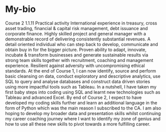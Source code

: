 # My-bio
Course 2 1.1.11 Practical activity
International experience in treasury, cross asset trading, financial & capital risk management, debt issuance and corporate finance. Highly skilled project and general manager with a demonstrable record of delivering consistently substantial revenues. A detail oriented individual who can step back to develop, communicate and obtain buy in for the bigger picture. Proven ability to adapt, innovate, incubate & transform businesses and generate sustainable results via strong team skills together with recruitment, coaching and management experience. Resilient against adversity with uncompromising ethical standards. 
At the end of Course 1, I can now identify, source and perform basic cleansing on data, conduct exploratory and descriptive analytics, use SQL to query and analyse databases and construct data driven stories using more impactful tools such as Tableau. In a nutshell, I have taken my first baby steps into coding using SQL and learnt new technologies such as Tableau and advanced Excel. 
By end of Course 2, I expect to have developed my coding skills further and learn an additional language in the form of Python which was the main reason I subscribed to the CA. I am also hoping to develop my broader data and presentation skills whilst continuing my career coaching journey where I want to identify my zone of genius and how to use all these new skills to pivot towards a more fulfilling career.  
